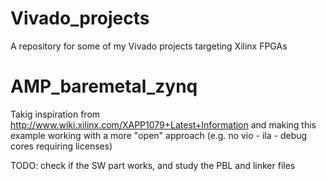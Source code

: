 Vivado_projects
===============

A repository for some of my Vivado projects targeting Xilinx FPGAs

AMP_baremetal_zynq
===============

Takig inspiration from http://www.wiki.xilinx.com/XAPP1079+Latest+Information and making this example working with a more "open" approach (e.g. no vio - ila - debug cores requiring licenses)

TODO: check if the SW part works, and study the PBL and linker files